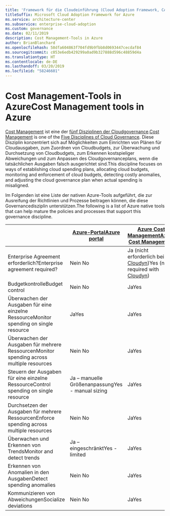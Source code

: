 ```yaml
---
title: 'Framework für die Cloudeinführung (Cloud Adoption Framework, CAF): Cost Management-Tools in Azure'
titleSuffix: Microsoft Cloud Adoption Framework for Azure
ms.service: architecture-center
ms.subservice: enterprise-cloud-adoption
ms.custom: governance
ms.date: 02/11/2019
description: Cost Management-Tools in Azure
author: BrianBlanchard
ms.openlocfilehash: 58dfa604863f704fd9b9fbb8d0693447cecdaf84
ms.sourcegitcommit: c053e6edb429299a0ad9b327888d596c48859d4a
ms.translationtype: HT
ms.contentlocale: de-DE
ms.lasthandoff: 03/20/2019
ms.locfileid: "58246601"
---
```

# <a name="cost-management-tools-in-azure"></a><span data-ttu-id="3c09f-103">Cost Management-Tools in Azure</span><span class="sxs-lookup"><span data-stu-id="3c09f-103">Cost Management tools in Azure</span></span>

<span data-ttu-id="3c09f-104">[Cost Management](overview.md) ist eine der [fünf Disziplinen der Cloudgovernance](../governance-disciplines.md).</span><span class="sxs-lookup"><span data-stu-id="3c09f-104">[Cost Management](overview.md) is one of the [Five Disciplines of Cloud Governance](../governance-disciplines.md).</span></span> <span data-ttu-id="3c09f-105">Diese Disziplin konzentriert sich auf Möglichkeiten zum Einrichten von Plänen für Cloudausgaben, zum Zuordnen von Cloudbudgets, zur Überwachung und Durchsetzung von Cloudbudgets, zum Erkennen kostspieliger Abweichungen und zum Anpassen des Cloudgovernanceplans, wenn die tatsächlichen Ausgaben falsch ausgerichtet sind.</span><span class="sxs-lookup"><span data-stu-id="3c09f-105">This discipline focuses on ways of establishing cloud spending plans, allocating cloud budgets, monitoring and enforcement of cloud budgets, detecting costly anomalies, and adjusting the cloud governance plan when actual spending is misaligned.</span></span>

<span data-ttu-id="3c09f-106">Im Folgenden ist eine Liste der nativen Azure-Tools aufgeführt, die zur Ausreifung der Richtlinien und Prozesse beitragen können, die diese Governancedisziplin unterstützen.</span><span class="sxs-lookup"><span data-stu-id="3c09f-106">The following is a list of Azure native tools that can help mature the policies and processes that support this governance discipline.</span></span>

|  | [<span data-ttu-id="3c09f-107">Azure-Portal</span><span class="sxs-lookup"><span data-stu-id="3c09f-107">Azure portal</span></span>](https://azure.microsoft.com/features/azure-portal/)  | [<span data-ttu-id="3c09f-108">Azure Cost Management</span><span class="sxs-lookup"><span data-stu-id="3c09f-108">Azure Cost Management</span></span>](/azure/cost-management/overview-cost-mgt)  | [<span data-ttu-id="3c09f-109">Azure EA-Inhaltspaket</span><span class="sxs-lookup"><span data-stu-id="3c09f-109">Azure EA Content Pack</span></span>](/power-bi/service-connect-to-azure-enterprise)  | [<span data-ttu-id="3c09f-110">Azure Policy</span><span class="sxs-lookup"><span data-stu-id="3c09f-110">Azure Policy</span></span>](/azure/governance/policy/overview) |
|---------|---------|---------|---------|---------|
|<span data-ttu-id="3c09f-111">Enterprise Agreement erforderlich?</span><span class="sxs-lookup"><span data-stu-id="3c09f-111">Enterprise agreement required?</span></span>     | <span data-ttu-id="3c09f-112">Nein </span><span class="sxs-lookup"><span data-stu-id="3c09f-112">No</span></span>         | <span data-ttu-id="3c09f-113">Ja (nicht erforderlich bei [Cloudyn](/azure/cost-management/overview))</span><span class="sxs-lookup"><span data-stu-id="3c09f-113">Yes (not required with [Cloudyn](/azure/cost-management/overview))</span></span>         | <span data-ttu-id="3c09f-114">Ja</span><span class="sxs-lookup"><span data-stu-id="3c09f-114">Yes</span></span>         | <span data-ttu-id="3c09f-115">Nein </span><span class="sxs-lookup"><span data-stu-id="3c09f-115">No</span></span>         |
|<span data-ttu-id="3c09f-116">Budgetkontrolle</span><span class="sxs-lookup"><span data-stu-id="3c09f-116">Budget control</span></span>     | <span data-ttu-id="3c09f-117">Nein </span><span class="sxs-lookup"><span data-stu-id="3c09f-117">No</span></span>         | <span data-ttu-id="3c09f-118">Ja</span><span class="sxs-lookup"><span data-stu-id="3c09f-118">Yes</span></span>         | <span data-ttu-id="3c09f-119">Nein</span><span class="sxs-lookup"><span data-stu-id="3c09f-119">No</span></span>         | <span data-ttu-id="3c09f-120">Ja</span><span class="sxs-lookup"><span data-stu-id="3c09f-120">Yes</span></span>         |
|<span data-ttu-id="3c09f-121">Überwachen der Ausgaben für eine einzelne Ressource</span><span class="sxs-lookup"><span data-stu-id="3c09f-121">Monitor spending on single resource</span></span>    | <span data-ttu-id="3c09f-122">Ja</span><span class="sxs-lookup"><span data-stu-id="3c09f-122">Yes</span></span>         | <span data-ttu-id="3c09f-123">Ja</span><span class="sxs-lookup"><span data-stu-id="3c09f-123">Yes</span></span>         | <span data-ttu-id="3c09f-124">Ja</span><span class="sxs-lookup"><span data-stu-id="3c09f-124">Yes</span></span>         | <span data-ttu-id="3c09f-125">Nein </span><span class="sxs-lookup"><span data-stu-id="3c09f-125">No</span></span>         |
|<span data-ttu-id="3c09f-126">Überwachen der Ausgaben für mehrere Ressourcen</span><span class="sxs-lookup"><span data-stu-id="3c09f-126">Monitor spending across multiple resources</span></span>    | <span data-ttu-id="3c09f-127">Nein </span><span class="sxs-lookup"><span data-stu-id="3c09f-127">No</span></span>         | <span data-ttu-id="3c09f-128">Ja</span><span class="sxs-lookup"><span data-stu-id="3c09f-128">Yes</span></span>        | <span data-ttu-id="3c09f-129">Ja</span><span class="sxs-lookup"><span data-stu-id="3c09f-129">Yes</span></span>         | <span data-ttu-id="3c09f-130">Nein </span><span class="sxs-lookup"><span data-stu-id="3c09f-130">No</span></span>         |
|<span data-ttu-id="3c09f-131">Steuern der Ausgaben für eine einzelne Ressource</span><span class="sxs-lookup"><span data-stu-id="3c09f-131">Control spending on single resource</span></span>     | <span data-ttu-id="3c09f-132">Ja – manuelle Größenanpassung</span><span class="sxs-lookup"><span data-stu-id="3c09f-132">Yes - manual sizing</span></span>         | <span data-ttu-id="3c09f-133">Ja</span><span class="sxs-lookup"><span data-stu-id="3c09f-133">Yes</span></span>         | <span data-ttu-id="3c09f-134">Nein</span><span class="sxs-lookup"><span data-stu-id="3c09f-134">No</span></span>         | <span data-ttu-id="3c09f-135">Ja</span><span class="sxs-lookup"><span data-stu-id="3c09f-135">Yes</span></span>         |
|<span data-ttu-id="3c09f-136">Durchsetzen der Ausgaben für mehrere Ressourcen</span><span class="sxs-lookup"><span data-stu-id="3c09f-136">Enforce spending across multiple resources</span></span>    | <span data-ttu-id="3c09f-137">Nein </span><span class="sxs-lookup"><span data-stu-id="3c09f-137">No</span></span>         | <span data-ttu-id="3c09f-138">Ja</span><span class="sxs-lookup"><span data-stu-id="3c09f-138">Yes</span></span>         | <span data-ttu-id="3c09f-139">Nein</span><span class="sxs-lookup"><span data-stu-id="3c09f-139">No</span></span>         | <span data-ttu-id="3c09f-140">Ja</span><span class="sxs-lookup"><span data-stu-id="3c09f-140">Yes</span></span>         |
|<span data-ttu-id="3c09f-141">Überwachen und Erkennen von Trends</span><span class="sxs-lookup"><span data-stu-id="3c09f-141">Monitor and detect trends</span></span>     | <span data-ttu-id="3c09f-142">Ja – eingeschränkt</span><span class="sxs-lookup"><span data-stu-id="3c09f-142">Yes - limited</span></span>         | <span data-ttu-id="3c09f-143">Ja</span><span class="sxs-lookup"><span data-stu-id="3c09f-143">Yes</span></span>        | <span data-ttu-id="3c09f-144">Ja</span><span class="sxs-lookup"><span data-stu-id="3c09f-144">Yes</span></span>         | <span data-ttu-id="3c09f-145">Nein </span><span class="sxs-lookup"><span data-stu-id="3c09f-145">No</span></span>         |
|<span data-ttu-id="3c09f-146">Erkennen von Anomalien in den Ausgaben</span><span class="sxs-lookup"><span data-stu-id="3c09f-146">Detect spending anomalies</span></span>     | <span data-ttu-id="3c09f-147">Nein </span><span class="sxs-lookup"><span data-stu-id="3c09f-147">No</span></span>         | <span data-ttu-id="3c09f-148">Ja</span><span class="sxs-lookup"><span data-stu-id="3c09f-148">Yes</span></span>        | <span data-ttu-id="3c09f-149">Ja</span><span class="sxs-lookup"><span data-stu-id="3c09f-149">Yes</span></span>         | <span data-ttu-id="3c09f-150">Nein </span><span class="sxs-lookup"><span data-stu-id="3c09f-150">No</span></span>        |
|<span data-ttu-id="3c09f-151">Kommunizieren von Abweichungen</span><span class="sxs-lookup"><span data-stu-id="3c09f-151">Socialize deviations</span></span>     | <span data-ttu-id="3c09f-152">Nein </span><span class="sxs-lookup"><span data-stu-id="3c09f-152">No</span></span>        | <span data-ttu-id="3c09f-153">Ja</span><span class="sxs-lookup"><span data-stu-id="3c09f-153">Yes</span></span>        | <span data-ttu-id="3c09f-154">Ja</span><span class="sxs-lookup"><span data-stu-id="3c09f-154">Yes</span></span>        | <span data-ttu-id="3c09f-155">Nein </span><span class="sxs-lookup"><span data-stu-id="3c09f-155">No</span></span>        |
